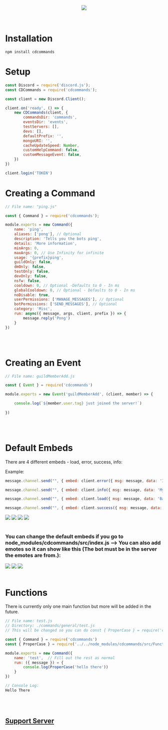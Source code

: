 <center><a href="https://discord.gg/jUNbV5u"><img src ="https://nodei.co/npm/cdcommands.png"></a></center>
<br></br>

# Installation
```
npm install cdcommands
```


# Setup
```js
const Discord = require('discord.js');
const CDCommands = require('cdcommands');

const client = new Discord.Client();

client.on('ready', () => {
    new CDCommands(client, {
        commandsDir: 'commands',
        eventsDir: 'events',
        testServers: [],
        devs: [],
        defaultPrefix: '',
        mongoURI: '',
        cacheUpdateSpeed: Number, 
        customHelpCommand: false,
        customMessageEvent: false,
    })
})

client.login('TOKEN')
```

# Creating a Command
```js
// File name: "ping.js"

const { Command } = require('cdcommands');

module.exports = new Command({
    name: 'ping',
    aliases: ['pong'], // Optional
    description: 'Tells you the bots ping',
    details: 'More information',
    minArgs: 0,
    maxArgs: 0, // Use Infinity for infinite
    usage: '{prefix}ping',
    guildOnly: false,
    dmOnly: false,
    testOnly: false,
    devOnly: false,
    nsfw: false,
    cooldown: 0, // Optional -Defaults to 0 - In ms
    globalCooldown: 0, // Optional - Defaults to 0 - In ms
    noDisable: true,
    userPermissions: ['MANAGE_MESSAGES'], // Optional
    botPermissions: ['SEND_MESSAGES'], // Optional
    category: 'Misc',
    run: async({ message, args, client, prefix }) => {
        message.reply('Pong')
    }
})
```
<br></br>

# Creating an Event

```js
// File name: guildMemberAdd.js

const { Event } = require('cdcommands')

module.exports = new Event('guildMemberAdd', (client, member) => {

    console.log(`${member.user.tag} just joined the server!`)
    
})
```
<br></br>

# Default Embeds
There are 4 different embeds - load, error, success, info:

Example:
```js
message.channel.send("", { embed: client.error({ msg: message, data: 'Invalid Arguments!' }) })

message.channel.send("", { embed: client.info({ msg: message, data: 'My ping is 50ms' }) })

message.channel.send("", { embed: client.load({ msg: message, data: 'Banning member...' }) })

message.channel.send("", { embed: client.success({ msg: message, data: 'Successfully banned Exxon#0293' }) })
```
<img src="https://tom.creativedevelopments.org/TRH_Discord_LfYaBkTeFt.png">
<img src="https://tom.creativedevelopments.org/XWE_Discord_67xrVcLyYb.png">
<img src="https://tom.creativedevelopments.org/HKO_Discord_kc1rgwMZgh.png">
<img src="https://tom.creativedevelopments.org/HIO_Discord_mfbpVKWQmo.png">
<br></br>

### You can change the default embeds if you go to node_modules/cdcommands/src/index.js --> You can also add emotes so it can show like this (The bot must be in the server the emotes are from.):
<img src="https://tom.creativedevelopments.org/NCW_Discord_RXhMQeJ2EV.png">
<img src="https://tom.creativedevelopments.org/DUV_Discord_w5nstRebUr.png">
<img src="https://tom.creativedevelopments.org/IKM_Discord_kHl2IfnSvY.png">
<br></br>

# Functions

There is currently only one main function but more will be added in the future. 

```js
// File name: test.js
// Directory: ./commands/general/test.js
// This will be changed so you can do const { ProperCase } = require('cdcommands') soon.

const { Command } = require('cdcommands')
const { ProperCase } = require('../../node_modules/cdcommands/src/Functions')

module.exports = new Command({
    name: 'test',  // Fill out the rest as normal
    run: ({ message }) = { 
        console.log(ProperCase('hello there')) 
    }
})

// Console Log:
Hello There
```
<br></br>
## [Support Server](https://discord.gg/jUNbV5u)
